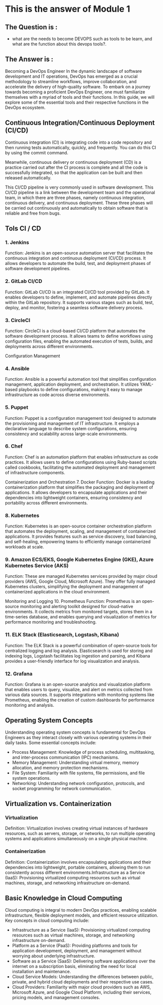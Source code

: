 # This is the answer of Module 1

## The Question is :

- what are the needs to become DEVOPS such as tools to be learn, and what are the function about this devops tools?.

## The Answer is :

Becoming a DevOps Engineer In the dynamic landscape of software development and IT operations, DevOps has emerged as a crucial methodology to streamline workflows, improve collaboration, and accelerate the delivery of high-quality software. To embark on a journey towards becoming a proficient DevOps Engineer, one must familiarize themselves with a myriad of tools and their functions. In this guide, we will explore some of the essential tools and their respective functions in the DevOps ecosystem.

## Continuous Integration/Continuous Deployment (CI/CD)

Continuous integration (CI) is integrating code into a code repository and then running tests automatically, quickly, and frequently. You can do this CI by using the commit command.

Meanwhile, continuous delivery or continuous deployment (CD) is a practice carried out after the CI process is complete and all the code is successfully integrated, so that the application can be built and then released automatically.

This CI/CD pipeline is very commonly used in software development. This CI/CD pipeline is a link between the development team and the operational team, in which there are three phases, namely continuous integration, continuous delivery, and continuous deployment. These three phases will be carried out continuously and automatically to obtain software that is reliable and free from bugs.

## Tols CI / CD

### 1. Jenkins

Function: Jenkins is an open-source automation server that facilitates the continuous integration and continuous deployment (CI/CD) process. It allows developers to automate the build, test, and deployment phases of software development pipelines.

### 2. GitLab CI/CD

Function: GitLab CI/CD is an integrated CI/CD tool provided by GitLab. It enables developers to define, implement, and automate pipelines directly within the GitLab repository. It supports various stages such as build, test, deploy, and monitor, fostering a seamless software delivery process.

### 3. CircleCI

Function: CircleCI is a cloud-based CI/CD platform that automates the software development process. It allows teams to define workflows using configuration files, enabling the automated execution of tests, builds, and deployments across different environments.

Configuration Management

### 4. Ansible

Function: Ansible is a powerful automation tool that simplifies configuration management, application deployment, and orchestration. It utilizes YAML-based playbooks to define configurations, making it easy to manage infrastructure as code across diverse environments.

### 5. Puppet

Function: Puppet is a configuration management tool designed to automate the provisioning and management of IT infrastructure. It employs a declarative language to describe system configurations, ensuring consistency and scalability across large-scale environments.

### 6. Chef

Function: Chef is an automation platform that enables infrastructure as code practices. It allows users to define configurations using Ruby-based scripts called cookbooks, facilitating the automated deployment and management of infrastructure components.

Containerization and Orchestration 7. Docker
Function: Docker is a leading containerization platform that simplifies the packaging and deployment of applications. It allows developers to encapsulate applications and their dependencies into lightweight containers, ensuring consistency and portability across different environments.

### 8. Kubernetes

Function: Kubernetes is an open-source container orchestration platform that automates the deployment, scaling, and management of containerized applications. It provides features such as service discovery, load balancing, and self-healing, empowering teams to efficiently manage containerized workloads at scale.

### 9. Amazon ECS/EKS, Google Kubernetes Engine (GKE), Azure Kubernetes Service (AKS)

Function: These are managed Kubernetes services provided by major cloud providers (AWS, Google Cloud, Microsoft Azure). They offer fully managed Kubernetes clusters, simplifying the deployment and management of containerized applications in the cloud environment.

Monitoring and Logging 10. Prometheus
Function: Prometheus is an open-source monitoring and alerting toolkit designed for cloud-native environments. It collects metrics from monitored targets, stores them in a time-series database, and enables querying and visualization of metrics for performance monitoring and troubleshooting.

### 11. ELK Stack (Elasticsearch, Logstash, Kibana)

Function: The ELK Stack is a powerful combination of open-source tools for centralized logging and log analysis. Elasticsearch is used for storing and indexing logs, Logstash facilitates log ingestion and parsing, and Kibana provides a user-friendly interface for log visualization and analysis.

### 12. Grafana

Function: Grafana is an open-source analytics and visualization platform that enables users to query, visualize, and alert on metrics collected from various data sources. It supports integrations with monitoring systems like Prometheus, enabling the creation of custom dashboards for performance monitoring and analysis.

## Operating System Concepts

Understanding operating system concepts is fundamental for DevOps Engineers as they interact closely with various operating systems in their daily tasks. Some essential concepts include:

- Process Management: Knowledge of process scheduling, multitasking, and inter-process communication (IPC) mechanisms.
- Memory Management: Understanding virtual memory, memory allocation, and memory protection mechanisms.
- File System: Familiarity with file systems, file permissions, and file system operations.
- Networking: Understanding network configuration, protocols, and socket programming for network communication.

## Virtualization vs. Containerization

### Virtualization

Definition: Virtualization involves creating virtual instances of hardware resources, such as servers, storage, or networks, to run multiple operating systems and applications simultaneously on a single physical machine.

### Containerization

Definition: Containerization involves encapsulating applications and their dependencies into lightweight, portable containers, allowing them to run consistently across different environments.Infrastructure as a Service (IaaS): Provisioning virtualized computing resources such as virtual machines, storage, and networking infrastructure on-demand.

## Basic Knowledge in Cloud Computing

Cloud computing is integral to modern DevOps practices, enabling scalable infrastructure, flexible deployment models, and efficient resource utilization. Key concepts in cloud computing include:

- Infrastructure as a Service (IaaS): Provisioning virtualized computing resources such as virtual machines, storage, and networking infrastructure on-demand.
- Platform as a Service (PaaS): Providing platforms and tools for application development, deployment, and management without worrying about underlying infrastructure.
- Software as a Service (SaaS): Delivering software applications over the internet on a subscription basis, eliminating the need for local installation and maintenance.
- Cloud Service Models: Understanding the differences between public, private, and hybrid cloud deployments and their respective use cases.
- Cloud Providers: Familiarity with major cloud providers such as AWS, Microsoft Azure, and Google Cloud Platform, including their services, pricing models, and management consoles.
